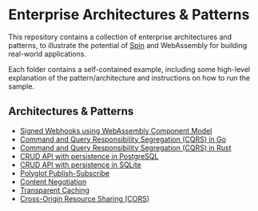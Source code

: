 # Enterprise Architectures & Patterns

This repository contains a collection of enterprise architectures and patterns, to illustrate the potential of [Spin](https://github.com/fermyon/spin) and WebAssembly for building real-world applications.

Each folder contains a self-contained example, including some high-level explanation of the pattern/architecture and instructions on how to run the sample.

## Architectures & Patterns

- [Signed Webhooks using WebAssembly Component Model](./signed-webhooks/)
- [Command and Query Responsibility Segregation (CQRS) in Go](./cqrs-go/)
- [Command and Query Responsibility Segregation (CQRS) in Rust](./cqrs-rust/)
- [CRUD API with persistence in PostgreSQL](./http-crud-js-pg/)
- [CRUD API with persistence in SQLite](./http-crud-js-sqlite/)
- [Polyglot Publish-Subscribe](./pub-sub-polyglot/)
- [Content Negotiation](./content-negotiation-rust/)
- [Transparent Caching](./caching-rust/)
- [Cross-Origin Resource Sharing (CORS)](./cors-rust/)